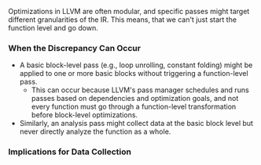 Optimizations in LLVM are often modular, and specific passes might target different granularities of the IR. This means, that we can't just start the function level and go down.

### When the Discrepancy Can Occur
- A basic block-level pass (e.g., loop unrolling, constant folding) might be applied to one or more basic blocks without triggering a function-level pass. 
	- This can occur because LLVM's pass manager schedules and runs passes based on dependencies and optimization goals, and not every function must go through a function-level transformation before block-level optimizations.
- Similarly, an analysis pass might collect data at the basic block level but never directly analyze the function as a whole.

### Implications for Data Collection
